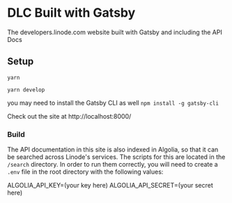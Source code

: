 # DLC Built with Gatsby

The developers.linode.com website built with Gatsby and including the API Docs

## Setup

`yarn`

`yarn develop`

you may need to install the Gatsby CLI as well `npm install -g gatsby-cli`

Check out the site at http://localhost:8000/

### Build

The API documentation in this site is also indexed in Algolia, so that
it can be searched across Linode's services. The scripts for this are
located in the `/search` directory. In order to run them correctly,
you will need to create a `.env` file in the root directory with the 
following values:

ALGOLIA_API_KEY=(your key here)
ALGOLIA_API_SECRET=(your secret here)